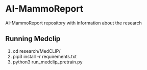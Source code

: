 # AI-MammoReport

AI-MammoReport repository with information about the research

## Running Medclip
1. cd research/MedCLIP/ 
2. pip3 install -r requirements.txt
3. python3 run_medclip_pretrain.py